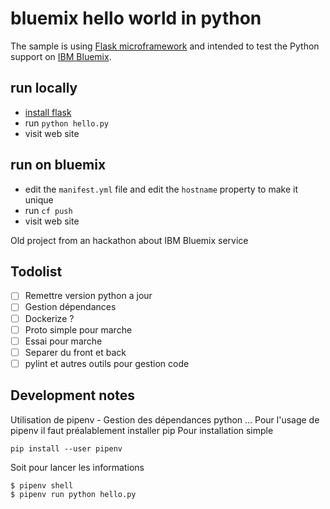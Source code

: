 bluemix hello world in python
================================================================================

The sample is using [Flask microframework](http://flask.pocoo.org/) and
intended to test the Python support on [IBM Bluemix](https://bluemix.net/).



run locally
--------------------------------------------------------------------------------

- [install flask](http://flask.pocoo.org/docs/0.10/installation/)
- run `python hello.py`
- visit web site



run on bluemix
--------------------------------------------------------------------------------

- edit the `manifest.yml` file and edit the `hostname` property to make it unique
- run `cf push`
- visit web site


Old project from an hackathon about IBM Bluemix service

## Todolist

- [ ] Remettre version python a jour
- [ ] Gestion dépendances
- [ ] Dockerize ?
- [ ] Proto simple pour marche
- [ ] Essai pour marche
- [ ] Separer du front et back
- [ ] pylint et autres outils pour gestion code

## Development notes

Utilisation de pipenv - Gestion des dépendances python ...
Pour l'usage de pipenv il faut préalablement installer pip
Pour installation simple

```
pip install --user pipenv
```

Soit pour lancer les informations

```
$ pipenv shell
$ pipenv run python hello.py

```
